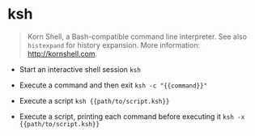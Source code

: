 # ksh
> Korn Shell, a Bash-compatible command line interpreter.
> See also `histexpand` for history expansion.
> More information: <http://kornshell.com>.

- Start an interactive shell session
`ksh`

- Execute a command and then exit
`ksh -c "{{command}}"`

- Execute a script
`ksh {{path/to/script.ksh}}`

- Execute a script, printing each command before executing it
`ksh -x {{path/to/script.ksh}}`
